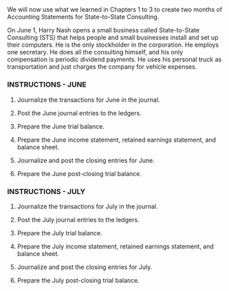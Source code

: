 ## 

##  

We will now use what we learned in Chapters 1 to 3 to create two months of Accounting Statements for State-to-State Consulting.

On June 1, Harry Nash opens a small business called State-to-State Consulting (STS) that helps people and small businesses install and set up their computers. He is the only stockholder in the corporation. He employs one secretary. He does all the consulting himself, and his only compensation is periodic dividend payments. He uses his personal truck as transportation and just charges the company for vehicle expenses.

### INSTRUCTIONS - JUNE

1.  Journalize the transactions for June in the journal.

2.  Post the June journal entries to the ledgers.

3.  Prepare the June trial balance.

4.  Prepare the June income statement, retained earnings statement, and balance sheet.

5.  Journalize and post the closing entries for June.

6.  Prepare the June post-closing trial balance.

### INSTRUCTIONS - JULY 

1.  Journalize the transactions for July in the journal.

2.  Post the July journal entries to the ledgers.

3.  Prepare the July trial balance.

4.  Prepare the July income statement, retained earnings statement, and balance sheet.

5.  Journalize and post the closing entries for July.

6.  Prepare the July post-closing trial balance.
